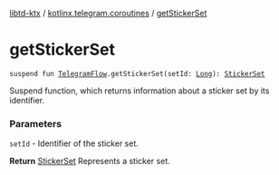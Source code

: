 [libtd-ktx](../index.md) / [kotlinx.telegram.coroutines](index.md) / [getStickerSet](./get-sticker-set.md)

# getStickerSet

`suspend fun `[`TelegramFlow`](../kotlinx.telegram.core/-telegram-flow/index.md)`.getStickerSet(setId: `[`Long`](https://kotlinlang.org/api/latest/jvm/stdlib/kotlin/-long/index.html)`): `[`StickerSet`](https://tdlibx.github.io/td/docs/org/drinkless/td/libcore/telegram/TdApi.StickerSet.html)

Suspend function, which returns information about a sticker set by its identifier.

### Parameters

`setId` - Identifier of the sticker set.

**Return**
[StickerSet](https://tdlibx.github.io/td/docs/org/drinkless/td/libcore/telegram/TdApi.StickerSet.html) Represents a sticker set.


